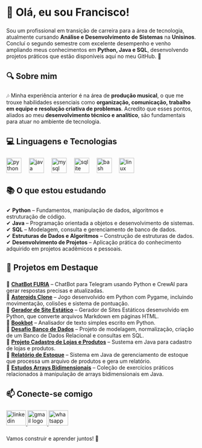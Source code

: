 <h1 align="left">👋 Olá, eu sou Francisco!</h1>

###

<p align="left">Sou um profissional em transição de carreira para a área de tecnologia, atualmente cursando <b>Análise e Desenvolvimento de Sistemas</b> na <b>Unisinos</b>. Concluí o segundo semestre com excelente desempenho e venho ampliando meus conhecimentos em <b>Python, Java e SQL</b>, desenvolvendo projetos práticos que estão disponíveis aqui no meu GitHub. 🚀</p>

###

<h2 align="left">🔍 Sobre mim</h2>

###

<p align="left">🎶 Minha experiência anterior é na área de <b>produção musical</b>, o que me trouxe habilidades essenciais como <b>organização, comunicação, trabalho em equipe e resolução criativa de problemas</b>. Acredito que esses pontos, aliados ao meu <b>desenvolvimento técnico e analítico</b>, são fundamentais para atuar no ambiente de tecnologia.</p>

###

<h2 align="left">💻 Linguagens e Tecnologias</h2>

###

<div align="left">
  <img src="https://cdn.jsdelivr.net/gh/devicons/devicon/icons/python/python-original.svg" height="40" alt="python logo"  />
  <img width="12" />
  <img src="https://cdn.jsdelivr.net/gh/devicons/devicon/icons/java/java-original.svg" height="40" alt="java logo"  />
  <img width="12" />
  <img src="https://cdn.jsdelivr.net/gh/devicons/devicon/icons/mysql/mysql-original.svg" height="40" alt="mysql logo"  />
  <img width="12" />
  <img src="https://cdn.jsdelivr.net/gh/devicons/devicon/icons/sqlite/sqlite-original.svg" height="40" alt="sqlite logo"  />
  <img width="12" />
  <img src="https://cdn.jsdelivr.net/gh/devicons/devicon/icons/bash/bash-original.svg" height="40" alt="bash logo"  />
  <img width="12" />
  <img src="https://cdn.jsdelivr.net/gh/devicons/devicon/icons/linux/linux-original.svg" height="40" alt="linux logo"  />
</div>

###

<h2 align="left">📚 O que estou estudando</h2>

###

<p align="left">✔ <b>Python</b> – Fundamentos, manipulação de dados, algoritmos e estruturação de código.  <br>✔ <b>Java</b> – Programação orientada a objetos e desenvolvimento de sistemas.  <br>✔ <b>SQL</b> – Modelagem, consulta e gerenciamento de banco de dados.  <br>✔ <b>Estruturas de Dados e Algoritmos</b> – Construção de estruturas de dados.  <br>✔ <b>Desenvolvimento de Projetos</b> – Aplicação prática do conhecimento adquirido em projetos acadêmicos e pessoais.</p>

###

<h2 align="left">📌 Projetos em Destaque</h2>

###

<p align="left">🔹 <b><a href="https://github.com/FranciscoGoyaAMC/bot-furia" target"_blank">ChatBot FURIA</a></b> – ChatBot para Telegram usando Python e CrewAI para gerar respostas precisas e atualizadas. <br>🔹 <b><a href="https://github.com/FranciscoGoyaAMC/asteroids_project" target="_blank">Asteroids Clone</a></b> – Jogo desenvolvido em Python com Pygame, incluindo movimentação, colisões e sistema de pontuação. <br> 🔹 <b><a href="https://github.com/FranciscoGoyaAMC/static_site" target="_blank">Gerador de Site Estático</a></b> – Gerador de Sites Estáticos desenvolvido em Python, que converte arquivos Markdown em páginas HTML. <br>  🔹 <b><a href="https://github.com/FranciscoGoyaAMC/bookbot" target="_blank">Bookbot</a></b> – Analisador de texto simples escrito em Python. <br>🔹 <b><a href="https://github.com/FranciscoGoyaAMC/EstudosSQL/tree/main/Unisinos/DesafioSQL" target="_blank">Desafio Banco de Dados</a></b> – Projeto de modelagem, normalização, criação de um Banco de Dados Relacional e consultas em SQL. <br>🔹 <b><a href="https://github.com/FranciscoGoyaAMC/EstudosJava/tree/main/Unisinos/DesafioFinalCadeiraLabI" target="_blank">Projeto Cadastro de Lojas e Produtos</a></b> – Sustema em Java para cadastro de lojas e produtos. <br> 🔹 <b><a href="https://github.com/FranciscoGoyaAMC/estudoManipulacaoDeArquivo" target="_blank">Relatório de Estoque</a></b> – Sistema em Java de gerenciamento de estoque que processa um arquivo de produtos e gera um relatório. <br>  🔹 <b><a href="https://github.com/FranciscoGoyaAMC/estudosArrayBidimensional" target="_blank">Estudos Arrays Bidimensionais</a></b> – Coleção de exercícios práticos relacionados à manipulação de arrays bidimensionais em Java.</p>

###

<h2 align="left">📫 Conecte-se comigo</h2>

###

<div align="left">
  <a href="https://www.linkedin.com/in/francisco-goya-de-almeida-martins-costa-0a8ab9327/" target="_blank">
    <img src="https://raw.githubusercontent.com/maurodesouza/profile-readme-generator/master/src/assets/icons/social/linkedin/default.svg" width="52" height="40" alt="linkedin logo"  />
  </a>
  <a href="mailto:franciscogoya.amc@gmail.com" target="_blank">
    <img src="https://raw.githubusercontent.com/maurodesouza/profile-readme-generator/master/src/assets/icons/social/gmail/default.svg" width="52" height="40" alt="gmail logo"  />
  </a>
  <a href="https://wa.me/5551981275435" target="_blank">
    <img src="https://raw.githubusercontent.com/maurodesouza/profile-readme-generator/master/src/assets/icons/social/whatsapp/default.svg" width="52" height="40" alt="whatsapp logo"  />
  </a>
</div>

###

<p align="left">Vamos construir e aprender juntos! 🚀</p>

###
